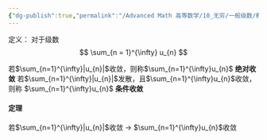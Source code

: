 ```yaml
---
{"dg-publish":true,"permalink":"/Advanced Math 高等数学/10_无穷/一般级数/概念/绝对收敛与条件收敛/","tags":["微积分","高数","定理"]}
---
```


定义：
对于级数
$$
\sum_{n = 1}^{\infty} u_{n}
$$

若$\sum_{n=1}^{\infty}|u_{n}|$收敛，则称$\sum_{n=1}^{\infty}u_{n}$ **绝对收敛**
若$\sum_{n=1}^{\infty}|u_{n}|$发散，且$\sum_{n=1}^{\infty}u_{n}$收敛，则称 $\sum_{n=1}^{\infty}u_{n}$ **条件收敛**

#### 定理
若$\sum_{n=1}^{\infty}|u_{n}|$收敛 $\to$ $\sum_{n=1}^{\infty}u_{n}$收敛
